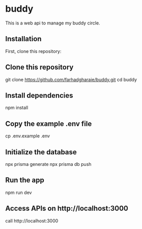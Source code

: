 # buddy
This is a web api to manage my buddy circle.

## Installation

First, clone this repository:

<!-- start:code block -->
## Clone this repository
git clone https://github.com/farhadgharaie/buddy.git
cd buddy

## Install dependencies
npm install

## Copy the example .env file
cp .env.example .env

## Initialize the database
npx prisma generate
npx prisma db push

## Run the app
npm run dev

## Access APIs on http://localhost:3000
call http://localhost:3000
<!-- end:code block -->